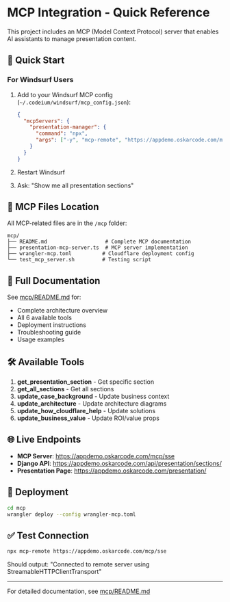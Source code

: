 # MCP Integration - Quick Reference

This project includes an MCP (Model Context Protocol) server that enables AI assistants to manage presentation content.

## 🚀 Quick Start

### For Windsurf Users

1. Add to your Windsurf MCP config (`~/.codeium/windsurf/mcp_config.json`):
   ```json
   {
     "mcpServers": {
       "presentation-manager": {
         "command": "npx",
         "args": ["-y", "mcp-remote", "https://appdemo.oskarcode.com/mcp/sse"]
       }
     }
   }
   ```

2. Restart Windsurf

3. Ask: "Show me all presentation sections"

## 📁 MCP Files Location

All MCP-related files are in the `/mcp` folder:

```
mcp/
├── README.md                   # Complete MCP documentation
├── presentation-mcp-server.ts  # MCP server implementation  
├── wrangler-mcp.toml          # Cloudflare deployment config
└── test_mcp_server.sh         # Testing script
```

## 📖 Full Documentation

See [mcp/README.md](./mcp/README.md) for:
- Complete architecture overview
- All 6 available tools
- Deployment instructions
- Troubleshooting guide
- Usage examples

## 🛠️ Available Tools

1. **get_presentation_section** - Get specific section
2. **get_all_sections** - Get all sections
3. **update_case_background** - Update business context
4. **update_architecture** - Update architecture diagrams
5. **update_how_cloudflare_help** - Update solutions
6. **update_business_value** - Update ROI/value props

## 🌐 Live Endpoints

- **MCP Server**: https://appdemo.oskarcode.com/mcp/sse
- **Django API**: https://appdemo.oskarcode.com/api/presentation/sections/
- **Presentation Page**: https://appdemo.oskarcode.com/presentation/

## 🔧 Deployment

```bash
cd mcp
wrangler deploy --config wrangler-mcp.toml
```

## ✅ Test Connection

```bash
npx mcp-remote https://appdemo.oskarcode.com/mcp/sse
```

Should output: "Connected to remote server using StreamableHTTPClientTransport"

---

For detailed documentation, see [mcp/README.md](./mcp/README.md)
